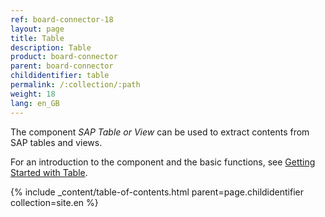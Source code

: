 ```yaml
---
ref: board-connector-18
layout: page
title: Table
description: Table
product: board-connector
parent: board-connector
childidentifier: table
permalink: /:collection/:path
weight: 18
lang: en_GB
---
```


The component *SAP Table or View* can be used to extract contents from SAP tables and views. <br>

For an introduction to the component and the basic functions, see [Getting Started with Table](./getting-started).   

{% include _content/table-of-contents.html parent=page.childidentifier collection=site.en %}
